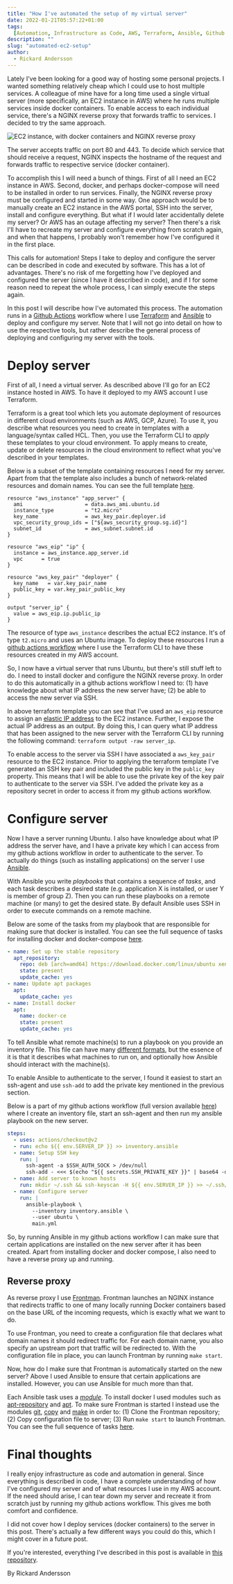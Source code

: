 ```yaml
---
title: "How I've automated the setup of my virtual server"
date: 2022-01-21T05:57:22+01:00
tags:
  [Automation, Infrastructure as Code, AWS, Terraform, Ansible, Github Actions]
description: ""
slug: "automated-ec2-setup"
author:
  - Rickard Andersson
---
```


Lately I've been looking for a good way of hosting some personal projects. I wanted something relatively cheap which I could use to host multiple services. A colleague of mine have for a long time used a single virtual server (more specifically, an EC2 instance in AWS) where he runs multiple services inside docker containers. To enable access to each individual service, there's a NGINX reverse proxy that forwards traffic to services. I decided to try the same approach.

![EC2 instance, with docker containers and NGINX reverse proxy](/blog/ec2-docker.png)

The server accepts traffic on port 80 and 443. To decide which service that should receive a request, NGINX inspects the hostname of the request and forwards traffic to respective service (docker container).

To accomplish this I will need a bunch of things. First of all I need an EC2 instance in AWS. Second, docker, and perhaps docker-compose will need to be installed in order to run services. Finally, the NGINX reverse proxy must be configured and started in some way. One approach would be to manually create an EC2 instance in the AWS portal, SSH into the server, install and configure everything. But what if I would later accidentally delete my server? Or AWS has an outage affecting my server? Then there's a risk I'll have to recreate my server and configure everything from scratch again, and when that happens, I probably won't remember how I've configured it in the first place.

This calls for automation! Steps I take to deploy and configure the server can be described in code and executed by software. This has a lot of advantages. There's no risk of me forgetting how I've deployed and configured the server (since I have it described in code), and if I for some reason need to repeat the whole process, I can simply execute the steps again.

In this post I will describe how I've automated this process. The automation runs in a [Github Actions](https://github.com/features/actions) workflow where I use [Terraform](https://www.terraform.io/) and [Ansible](https://www.ansible.com/) to deploy and configure my server. Note that I will not go into detail on how to use the respective tools, but rather describe the general process of deploying and configuring my server with the tools.

# Deploy server

First of all, I need a virtual server. As described above I'll go for an EC2 instance hosted in AWS. To have it deployed to my AWS account I use Terraform.

Terraform is a great tool which lets you automate deployment of resources in different cloud environments (such as AWS, GCP, Azure). To use it, you describe what resources you need to create in templates with a language/syntax called HCL. Then, you use the Terraform CLI to _apply_ these templates to your cloud environment. To apply means to create, update or delete resources in the cloud environment to reflect what you've described in your templates.

Below is a subset of the template containing resources I need for my server. Apart from that the template also includes a bunch of network-related resources and domain names. You can see the full template [here](https://github.com/Dunklas/app-server/tree/main/iac).

```hcl
resource "aws_instance" "app_server" {
  ami                    = data.aws_ami.ubuntu.id
  instance_type          = "t2.micro"
  key_name               = aws_key_pair.deployer.id
  vpc_security_group_ids = ["${aws_security_group.sg.id}"]
  subnet_id              = aws_subnet.subnet.id
}

resource "aws_eip" "ip" {
  instance = aws_instance.app_server.id
  vpc      = true
}

resource "aws_key_pair" "deployer" {
  key_name   = var.key_pair_name
  public_key = var.key_pair_public_key
}

output "server_ip" {
  value = aws_eip.ip.public_ip
}
```

The resource of type `aws_instance` describes the actual EC2 instance. It's of type `t2.micro` and uses an Ubuntu image. To deploy these resources I run a [github actions workflow](https://github.com/Dunklas/app-server/blob/main/.github/workflows/main.yml) where I use the Terraform CLI to have these resources created in my AWS account.

So, I now have a virtual server that runs Ubuntu, but there's still stuff left to do. I need to install docker and configure the NGINX reverse proxy. In order to do this automatically in a github actions workflow I need to: (1) have knowledge about what IP address the new server have; (2) be able to access the new server via SSH.

In above terraform template you can see that I've used an `aws_eip` resource to assign an [elastic IP address](https://docs.aws.amazon.com/AWSEC2/latest/UserGuide/elastic-ip-addresses-eip.html) to the EC2 instance. Further, I expose the actual IP address as an output. By doing this, I can query what IP address that has been assigned to the new server with the Terraform CLI by running the following command: `terraform output -raw server_ip`.

To enable access to the server via SSH I have associated a `aws_key_pair` resource to the EC2 instance. Prior to applying the terraform template I've generated an SSH key pair and included the public key in the `public_key` property. This means that I will be able to use the private key of the key pair to authenticate to the server via SSH. I've added the private key as a repository secret in order to access it from my github actions workflow.

# Configure server

Now I have a server running Ubuntu. I also have knowledge about what IP address the server have, and I have a private key which I can access from my github actions workflow in order to authenticate to the server. To actually do things (such as installing applications) on the server I use [Ansible](https://www.ansible.com).

With Ansible you write _playbooks_ that contains a sequence of _tasks_, and each task describes a desired state (e.g. application X is installed, or user Y is member of group Z). Then you can run these playbooks on a remote machine (or many) to get the desired state. By default Ansible uses SSH in order to execute commands on a remote machine.

Below are some of the tasks from my playbook that are responsible for making sure that docker is installed. You can see the full sequence of tasks for installing docker and docker-compose [here](https://github.com/Dunklas/app-server/blob/main/playbooks/docker-install.yml).

```yaml
- name: Set up the stable repository
  apt_repository:
    repo: deb [arch=amd64] https://download.docker.com/linux/ubuntu xenial stable
    state: present
    update_cache: yes
- name: Update apt packages
  apt:
    update_cache: yes
- name: Install docker
  apt:
    name: docker-ce
    state: present
    update_cache: yes
```

To tell Ansible what remote machine(s) to run a playbook on you provide an inventory file. This file can have many [different formats](https://docs.ansible.com/ansible/latest/user_guide/intro_inventory.html), but the essence of it is that it describes what machines to run on, and optionally how Ansible should interact with the machine(s).

To enable Ansible to authenticate to the server, I found it easiest to start an ssh-agent and use `ssh-add` to add the private key mentioned in the previous section.

Below is a part of my github actions workflow (full version available [here](https://github.com/Dunklas/app-server/blob/main/.github/workflows/main.yml)) where I create an inventory file, start an ssh-agent and then run my ansible playbook on the new server.

```yaml
steps:
  - uses: actions/checkout@v2
  - run: echo ${{ env.SERVER_IP }} >> inventory.ansible
  - name: Setup SSH key
    run: |
      ssh-agent -a $SSH_AUTH_SOCK > /dev/null
      ssh-add - <<< $(echo "${{ secrets.SSH_PRIVATE_KEY }}" | base64 -d)
  - name: Add server to known hosts
    run: mkdir ~/.ssh && ssh-keyscan -H ${{ env.SERVER_IP }} >> ~/.ssh/known_hosts
  - name: Configure server
    run: |
      ansible-playbook \
        --inventory inventory.ansible \
        --user ubuntu \
        main.yml
```

So, by running Ansible in my github actions workflow I can make sure that certain applications are installed on the new server after it has been created. Apart from installing docker and docker compose, I also need to have a reverse proxy up and running.

## Reverse proxy

As reverse proxy I use [Frontman](https://github.com/DeviesDevelopment/frontman). Frontman launches an NGINX instance that redirects traffic to one of many locally running Docker containers based on the base URL of the incoming requests, which is exactly what we want to do.

To use Frontman, you need to create a configuration file that declares what domain names it should redirect traffic for. For each domain name, you also specify an upstream port that traffic will be redirected to. With the configuration file in place, you can launch Frontman by running `make start`.

Now, how do I make sure that Frontman is automatically started on the new server? Above I used Ansible to ensure that certain applications are installed. However, you can use Ansible for much more than that.

Each Ansible task uses a _[module](https://docs.ansible.com/ansible/latest/user_guide/modules_intro.html)_. To install docker I used modules such as [apt-repository](https://docs.ansible.com/ansible/latest/collections/ansible/builtin/apt_repository_module.html) and [apt](https://docs.ansible.com/ansible/latest/collections/ansible/builtin/apt_module.html). To make sure Frontman is started I instead use the modules [git](https://docs.ansible.com/ansible/latest/collections/ansible/builtin/git_module.html), [copy](https://docs.ansible.com/ansible/latest/collections/ansible/builtin/copy_module.html) and [make](https://docs.ansible.com/ansible/2.9/modules/make_module.html) in order to: (1) Clone the Frontman repository; (2) Copy configuration file to server; (3) Run `make start` to launch Frontman. You can see the full sequence of tasks [here](https://github.com/Dunklas/app-server/blob/main/playbooks/configure-proxy.yml).

# Final thoughts

I really enjoy infrastructure as code and automation in general. Since everything is described in code, I have a complete understanding of how I've configured my server and of what resources I use in my AWS account. If the need should arise, I can tear down my server and recreate it from scratch just by running my github actions workflow. This gives me both comfort and confidence.

I did not cover how I deploy services (docker containers) to the server in this post. There's actually a few different ways you could do this, which I might cover in a future post.

If you're interested, everything I've described in this post is available in [this repository](https://github.com/Dunklas/app-server).

By Rickard Andersson
